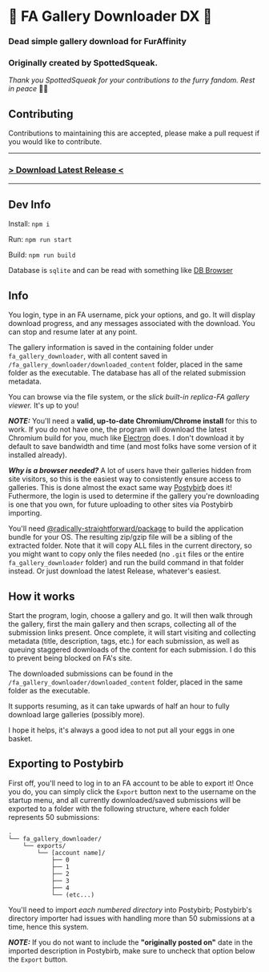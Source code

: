 # 🐾 FA Gallery Downloader DX 🐾

### Dead simple gallery download for FurAffinity
### Originally created by SpottedSqueak.

*Thank you SpottedSqueak for your contributions to the furry fandom.
Rest in peace* 🐁🌼

## Contributing
Contributions to maintaining this are accepted, please make a pull request if you would like to contribute.

---
### [> Download Latest Release <](https://github.com/ItsAlphaNeon/FA-Gallery-Downloader-DX/releases)
---
## Dev Info

Install: `npm i`

Run: `npm run start`

Build: `npm run build`

Database is `sqlite` and can be read with something like [DB Browser](https://sqlitebrowser.org/)

## Info

You login, type in an FA username, pick your options, and go. It will display download progress, and any messages associated with the download. You can stop and resume later at any point. 

The gallery information is saved in the containing folder under `fa_gallery_downloader`, with all content saved in `/fa_gallery_downloader/downloaded_content` folder, placed in the same folder as the executable. The database has all of the related submission metadata.

You can browse via the file system, or the *slick built-in replica-FA gallery viewer.* It's up to you!

***NOTE:*** You'll need a **valid, up-to-date Chromium/Chrome install** for this to work. If you do not have one, the program will download the latest Chromium build for you, much like [Electron](https://www.electronjs.org/) does. I don't download it by default to save bandwidth and time (and most folks have some version of it installed already).

***Why is a browser needed?*** A lot of users have their galleries hidden from site visitors, so this is the easiest way to consistently ensure access to galleries. This is done almost the exact same way [Postybirb](https://www.postybirb.com/) does it! Futhermore, the login is used to determine if the gallery you're downloading is one that you own, for future uploading to other sites via Postybirb importing.

You'll need [@radically-straightforward/package](https://github.com/radically-straightforward/radically-straightforward/tree/main/package) to build the application bundle for your OS. The resulting zip/gzip file will be a sibling of the extracted folder. Note that it will copy ALL files in the current directory, so you might want to copy only the files needed (no `.git` files or the entire `fa_gallery_downloader` folder) and run the build command in that folder instead. Or just download the latest Release, whatever's easiest.


## How it works

Start the program, login, choose a gallery and go. It will then walk through the gallery, first the main gallery and then scraps, collecting all of the submission links present. Once complete, it will start visiting and collecting metadata (title, description, tags, etc.) for each submission, as well as queuing staggered downloads of the content for each submission. I do this to prevent being blocked on FA's site.

The downloaded submissions can be found in the `/fa_gallery_downloader/downloaded_content` folder, placed in the same folder as the executable.

It supports resuming, as it can take upwards of half an hour to fully download large galleries (possibly more).

I hope it helps, it's always a good idea to not put all your eggs in one basket.

## Exporting to Postybirb

First off, you'll need to log in to an FA account to be able to export it! Once you do, you can simply click the `Export` button next to the username on the startup menu, and all currently downloaded/saved submissions will be exported to a folder with the following structure, where each folder represents 50 submissions:
```
.
└── fa_gallery_downloader/
    └── exports/
        └── [account name]/
            ├── 0
            ├── 1
            ├── 2
            ├── 3
            ├── 4
            └── (etc...)
```
You'll need to import *each numbered directory* into Postybirb; Postybirb's directory importer had issues with handling more than 50 submissions at a time, hence this system.

***NOTE:*** If you do not want to include the **"originally posted on"** date in the imported description in Postybirb, make sure to uncheck that option below the `Export` button.
